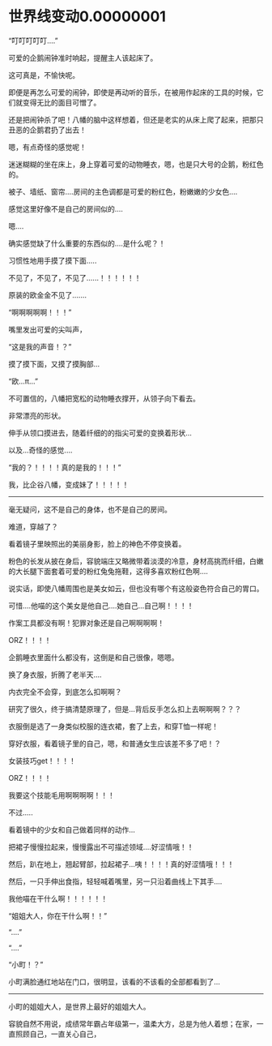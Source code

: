 # 世界线变动0.00000001

“叮叮叮叮叮....”

可爱的企鹅闹钟准时响起，提醒主人该起床了。

这可真是，不愉快呢。

即便是再怎么可爱的闹钟，即使是再动听的音乐，在被用作起床的工具的时候，它们就变得无比的面目可憎了。

还是把闹钟杀了吧！八幡的脑中这样想着，但还是老实的从床上爬了起来，把那只丑恶的企鹅君扔了出去！

嗯，有点奇怪的感觉呢！

迷迷糊糊的坐在床上，身上穿着可爱的动物睡衣，嗯，也是只大号的企鹅，粉红色的。

被子、墙纸、窗帘....房间的主色调都是可爱的粉红色，粉嫩嫩的少女色....

感觉这里好像不是自己的房间似的....

嗯....

确实感觉缺了什么重要的东西似的....是什么呢？！

习惯性地用手摸了摸下面.....

不见了，不见了，不见了......！！！！！！

原装的欧金金不见了.......

“啊啊啊啊啊！！！”

嘴里发出可爱的尖叫声，

“这是我的声音！？”

摸了摸下面，又摸了摸胸部...

“欧...π...”

不可置信的，八幡把宽松的动物睡衣撑开，从领子向下看去。

非常漂亮的形状。

伸手从领口摸进去，随着纤细的的指尖可爱的变换着形状...

以及...奇怪的感觉....

“我的？！！！！真的是我的！！！”

我，比企谷八幡，变成妹了！！！！！

---

毫无疑问，这不是自己的身体，也不是自己的房间。

难道，穿越了？

看着镜子里映照出的美丽身影，脸上的神色不停变换着。

粉色的长发从披在身后，容貌端庄又略微带着淡漠的冷意，身材高挑而纤细，白嫩的大长腿下面套着可爱的粉红兔兔拖鞋，这得多喜欢粉红色啊....

说实话，即使八幡周围也是美女如云，但也没有哪个有这般姿色符合自己的胃口。

可惜....他喵的这个美女是他自己....她自己...自己啊！！！！

作案工具都没有啊！犯罪对象还是自己啊啊啊啊！

ORZ！！！！

企鹅睡衣里面什么都没有，这倒是和自己很像，嗯嗯。

换了身衣服，折腾了老半天....

内衣完全不会穿，到底怎么扣啊啊？

研究了很久，终于搞清楚原理了，但是...背后反手怎么扣上去啊啊啊？？？

衣服倒是选了一身类似校服的连衣裙，套了上去，和穿T恤一样呢！

穿好衣服，看着镜子里的自己，嗯，和普通女生应该差不多了吧！？

女装技巧get！！！！

ORZ！！！！

我要这个技能毛用啊啊啊啊！！！

不过.....

看着镜中的少女和自己做着同样的动作...

把裙子慢慢拉起来，慢慢露出不可描述领域....好涩情哦！！

然后，趴在地上，翘起臂部，拉起裙子...咦！！！！真的好涩情哦！！！

然后，一只手伸出食指，轻轻喊着嘴里，另一只沿着曲线上下其手....

我他喵在干什么啊！！！！！！

“姐姐大人，你在干什么啊！！”

“....”

“....”

“小町！？”

小町满脸通红地站在门口，很明显，该看的不该看的全部都看到了...

---

小町的姐姐大人，是世界上最好的姐姐大人。

容貌自然不用说，成绩常年霸占年级第一，温柔大方，总是为他人着想；在家，一直照顾自己，一直关心自己，